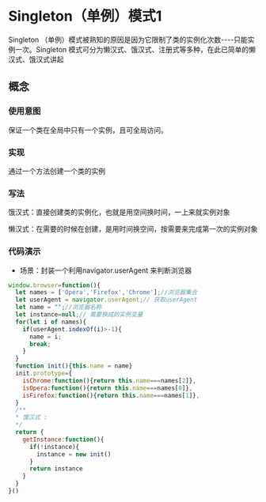 # Singleton（单例）模式1

Singleton （单例）模式被熟知的原因是因为它限制了类的实例化次数----只能实例一次。Singleton 模式可分为懒汉式、饿汉式、注册式等多种，在此已简单的懒汉式、饿汉式讲起



## 概念

### 使用意图

保证一个类在全局中只有一个实例，且可全局访问。

### 实现

通过一个方法创建一个类的实例

### 写法

饿汉式：直接创建类的实例化，也就是用空间换时间，一上来就实例对象

懒汉式：在需要的时候在创建，是用时间换空间，按需要来完成第一次的实例对象

### 代码演示

* 场景：封装一个利用navigator.userAgent 来判断浏览器

```javascript
window.browser=function(){
  let names = ['Opera','Firefox','Chrome'];//浏览器集合
  let userAgent = navigator.userAgent;// 获取userAgent
  let name = "";//浏览器名称
  let instance=null;// 需要换成的实例变量
  for(let i of names){
    if(userAgent.indexOf(i)>-1){
      name = i;
      break;
    }
  }
  function init(){this.name = name}
  init.prototype={
    isChrome:function(){return this.name===names[2]},
    isOpera:function(){return this.name===names[0]},
    isFirefox:function(){return this.name===names[1]},
  }
  /**
  * 饿汉式 : 
  */
  return {
    getInstance:function(){
      if(!instance){
        instance = new init()
      }
      return instance
    }
  }
}()
```





